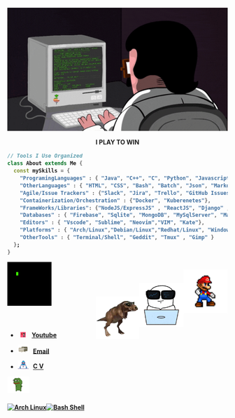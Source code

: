 <div align="center" width="50">

<img src="https://github.com/iNightjar/iNightjar/blob/master/images/coderman.gif?raw=true" href="https://github.com/iNightjar" alt="CoDiNg RocKs"  width="550"/><br>
  
<!-- <img alt="INIGHTJAR" src="https://github.com/iNightjar/iNightjar/blob/master/images/people.gif" width="25" /> -->
<p><strong>I PLAY TO WIN</p>
</div>

<div align="left" width="50">

```dart
// Tools I Use Organized
class About extends Me { 
  const mySkills = {  
    "ProgramingLanguages" : { "Java", "C++", "C", "Python", "Javascript" },
    "OtherLanguages" : { "HTML", "CSS", "Bash", "Batch", "Json", "Markdown" },
    "Agile/Issue Trackers" : {"Slack", "Jira", "Trello", "GitHub Issues"},
    "Containerization/Orchestration" : {"Docker", "Kuberenetes"},
    "FrameWorks/Libraries": {"NodeJS/ExpressJS" , "ReactJS", "Django" , "Flask" },
    "Databases" : { "Firebase", "Sqlite", "MongoDB", "MySqlServer", "MariaDB" },
    "Editors" : { "Vscode", "Sublime", "Neovim","VIM", "Kate"},
    "Platforms" : { "Arch/Linux","Debian/Linux","Redhat/Linux", "Windows" },
    "OtherTools" : { "Terminal/Shell", "Geddit", "Tmux" , "Gimp" }
  };
}
```



 <img width="20%" align="left" alt="Github Image" src="https://github.com/iNightjar/iNightjar/blob/master/images/code-coding.gif?raw=true" /><br>
<img width="20%" align="right" alt="Mario Image" src="https://github.com/iNightjar/iNightjar/blob/master/images/mario.gif?raw=true" /><br>

<img width="20%" align="right" alt="Mario Image" src="https://github.com/iNightjar/iNightjar/blob/master/images/programmers-go-internet.gif?raw=true" /><br>
<!-- - <img src="https://github.com/iNightjar/iNightjar/blob/master/images/hyperkitty.gif?raw=true" width="20" />&nbsp;&nbsp;&nbsp; Latest Projects **[Bank System](https://github.com/iNightjar/Bank-System)** | **[Bash Scripts](https://github.com/iNightjar/Bash-Scripts)** -->
<img width="20%" align="right" alt="Github Image" src="https://github.com/iNightjar/iNightjar/blob/master/images/dinosaur-dancing-dino.gif?raw=true" /><br>

<br>
<br>

<!-- <img width="10%" align="right" alt="Github Image" src="https://github.com/iNightjar/iNightjar/blob/master/images/catCoding.gif?raw=true" /><br> -->

<!-- - <img src="https://github.com/iNightjar/iNightjar/blob/master/images/letterbox.gif?raw=true" width="25" /> &nbsp; Find Me On Twitter: **[ iNightjar](https://twitter.com/iNightjar)**.<br> -->

<!-- - &nbsp;&nbsp;<img src="https://github.com/iNightjar/iNightjar/blob/master/images/lightning.gif?raw=true" width="12" />&nbsp;&nbsp;&nbsp;&nbsp;Preview My CV:**[ Muhamed Medhat CV](https://drive.google.com/file/d/1s4CyIbBK5LWQ9bvNwZNuTIKn8mysXxG7/view?usp=sharing)**.<br> -->

- &nbsp;&nbsp;<img src="https://github.com/iNightjar/iNightjar/blob/master/images/youtubeGif.gif?raw=true" width="12" />&nbsp;&nbsp;&nbsp;&nbsp;**[Youtube](https://www.youtube.com/channel/UCO4TqxRIyuktSY9NuwCRdLA)**

- <img src="https://github.com/iNightjar/iNightjar/blob/master/images/message.gif?raw=true" width="25" />&nbsp;&nbsp; **[Email](mailto:mohamedmedhateltlawy@gmail.com)**

- <img alt="GIF" src="https://github.com/iNightjar/iNightjar/blob/master/images/Developer.gif" width="25" /> &nbsp; **[C V](https://drive.google.com/file/d/1s4CyIbBK5LWQ9bvNwZNuTIKn8mysXxG7/view)**

<img width="10%" align="left" alt="Github Image" src="https://github.com/iNightjar/iNightjar/blob/master/images/pepefrg.gif?raw=true" /><br>

<br>
<!-- Skills ( Languages & Tools ) -->

[![Arch Linux](https://img.shields.io/badge/OS-Linux-05122A?style=plastic&logo=Linux&color=informational)](https://archlinux.org/)[![Bash Shell](https://img.shields.io/badge/Shell-Bash-informational?style=flat&logo=gnu-bash&color=informational)](https://www.gnu.org/software/bash/)
<!-- [![Git](https://img.shields.io/badge/git-Git-05122A?style=plastic&logo=git&color=informational)](https://git-scm.com/)
[![GitHub](https://img.shields.io/badge/tool-GitHub-05122A?style=plastic&logo=github&&color=informational)](https://github.com/)
[![GitLab](https://img.shields.io/badge/tool-GitLab-05122A?style=plastic&logo=gitlab&&color=informational)](https://gitlab.com/)
[![bash](https://img.shields.io/badge/Shell-Bash-informational?style=flat&logo=gnu-bash&color=informational)](https://www.gnu.org/software/bash/)
[![powerShell](https://img.shields.io/badge/Shell-powerShell-05122A?style=plastic&logo=powerShell&color=informational)](https://docs.microsoft.com/en-us/powershell/)
[![Visual Studio Code](https://img.shields.io/badge/tool-Visual%20Studio%20Code-05122A?style=plastic&logo=visual-studio-code&color=informational)](https://code.visualstudio.com/)
[![packetTracer](https://img.shields.io/badge/Cisco-packetTracer-05122A?style=plastic&logo=cisco&color=informational)](https://www.netacad.com/)
[![windows](https://img.shields.io/badge/OS-windows-05122A?style=plastic&logo=windows&logoColor=informational&color=informational)](https://www.microsoft.com/en-us/windows)
[![vm-ware](https://img.shields.io/badge/VM-vmware-05122A?style=plastic&logo=vmware&color=informational)](https://www.vmware.com/mena.html)
[![virtual-Box](https://img.shields.io/badge/VM-virtual%20Box-05122A?style=plastic&logo=virtualBox&color=informational)](https://www.virtualbox.org/)
[![qemu](https://img.shields.io/badge/VM-qemu-05122A?style=plastic&logo=qemu&color=informational)](https://www.qemu.org/)
[![Git](https://img.shields.io/badge/git-Git-05122A?style=plastic&logo=git&color=informational)](https://git-scm.com/)
[![GitHub](https://img.shields.io/badge/tool-GitHub-05122A?style=plastic&logo=github&&color=informational)](https://github.com/)
[![GitLab](https://img.shields.io/badge/tool-GitLab-05122A?style=plastic&logo=gitlab&&color=informational)](https://gitlab.com/)
[![wireshark](https://img.shields.io/badge/Networking-wireshark-05122A?style=plastic&logo=wireshark&color=informational)](https://www.wireshark.org/)
[![metasploitable](https://img.shields.io/badge/HackingTools-metasploitable-05122A?style=plastic&logo=metasploitable&color=informational)](https://sourceforge.net/projects/metasploitable/files/Metasploitable2/)
[![Java](https://img.shields.io/badge/language-Java-05122A?style=plastic&logo=Java&color=informational)](https://www.java.com/en/)
[![C++](https://img.shields.io/badge/language-C++-05122A?style=plastic&logo=c%2B%2B&color=informational)](https://www.cprogramming.com/)
[![C](https://img.shields.io/badge/language-C-05122A?style=plastic&logo=c&color=informational)](https://www.cprogramming.com/)
[![Python](https://img.shields.io/badge/language-Python-05122A?style=plastic&logo=python&color=informational)](https://www.python.org/)
[![Markdown](https://img.shields.io/badge/language-Markdown-05122A?style=plastic&logo=markdown&color=informational)](https://www.markdownguide.org/)
[![Containers](https://img.shields.io/badge/Containers-Docker-05122A?style=plastic&logo=docker&color=informational)](https://www.docker.com/)
[![Containers](https://img.shields.io/badge/Containers-podman-05122A?style=plastic&logo=podman&color=informational)](https://podman.io/)
[![GNS3](https://img.shields.io/badge/Networking-GNS3-05122A?style=plastic&logo=gns&color=informational)](https://www.gns3.com/)  -->

<!-- Skills ( Languages & Tools ) -->

</div>
<!-- 
<hr></hr>
<div align="center" width="50">
<img src="https://github.com/iNightjar/iNightjar/blob/master/images/dino_rounded.gif?raw=true" href="https://github.com/iNightjar" /><br> 
</div> -->
